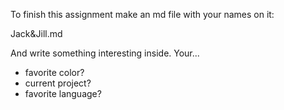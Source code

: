 To finish this assignment make an md file with your names on it:

Jack&Jill.md

And write something interesting inside. 
Your...
* favorite color?
* current project?
* favorite language?

